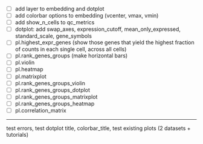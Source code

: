 - [ ] add layer to embedding and dotplot
- [ ] add colorbar options to embedding (vcenter, vmax, vmin)
- [ ] add show_n_cells to qc_metrics
- [ ] dotplot: add swap_axes, expression_cutoff, mean_only_expressed, standard_scale, gene_symbols
- [ ] pl.highest_expr_genes (show those genes that yield the highest fraction of counts in each single cell, across all cells)
- [ ] pl.rank_genes_groups (make horizontal bars)
- [ ] pl.violin
- [ ] pl.heatmap
- [ ] pl.matrixplot
- [ ] pl.rank_genes_groups_violin
- [ ] pl.rank_genes_groups_dotplot
- [ ] pl.rank_genes_groups_matrixplot
- [ ] pl.rank_genes_groups_heatmap
- [ ] pl.correlation_matrix

---

test errors, test dotplot title, colorbar_title, test existing plots (2 datasets + tutorials)
